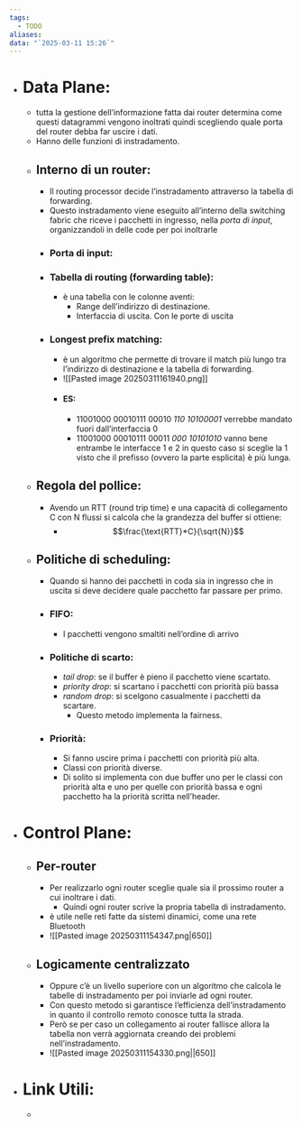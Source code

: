 ```yaml
---
tags:
  - TODO
aliases: 
data: "`2025-03-11 15:26`"
---
```

- # Data Plane:
	-  tutta la gestione dell’informazione fatta dai router determina come questi datagrammi vengono inoltrati quindi scegliendo quale porta del router debba far uscire i dati.
	- Hanno delle funzioni di instradamento.
	- ## Interno di un router:
		- Il routing processor decide l’instradamento attraverso la tabella di forwarding.
		- Questo instradamento viene eseguito all’interno della switching fabric che riceve i pacchetti in ingresso, nella _porta di input_, organizzandoli in delle code per poi inoltrarle 
		- ### Porta di input:
		- ### Tabella di routing (forwarding table):
			- è una tabella con le colonne aventi: 
				- Range dell’indirizzo di destinazione.
				- Interfaccia di uscita. Con le porte di uscita 
		- ### Longest prefix matching:
			- è un algoritmo che permette di trovare il match più lungo tra l’indirizzo di destinazione e la tabella di forwarding.
			- ![[Pasted image 20250311161940.png]]
			- #### ES:
				- 11001000 00010111 00010 _110 10100001_ verrebbe mandato fuori dall’interfaccia 0
				- 11001000 00010111 00011 _000 10101010_ vanno bene entrambe le interfacce 1 e 2 in questo caso si sceglie la 1 visto che il prefisso (ovvero la parte esplicita) è più lunga.
	- ## Regola del pollice:
		- Avendo un RTT (round trip time) e una capacità di collegamento C con N flussi si calcola che la grandezza del buffer si ottiene:
			- $$\frac{\text{RTT}*C}{\sqrt{N}}$$
	- ## Politiche di scheduling:
		- Quando si hanno dei pacchetti in coda sia in ingresso che in uscita si deve decidere quale pacchetto far passare per primo.
		- ### FIFO:
			- I pacchetti vengono smaltiti nell’ordine di arrivo
		- ### Politiche di scarto:
			- _tail drop_: se il buffer è pieno il pacchetto viene scartato. 
			- _priority drop_: si scartano i pacchetti con priorità più bassa
			- _random drop_: si scelgono casualmente i pacchetti da scartare.
				- Questo metodo implementa la fairness.
		- ### Priorità:
			- Si fanno uscire prima i pacchetti con priorità più alta.
			- Classi con priorità diverse.
			- Di solito si implementa con due buffer uno per le classi con priorità alta e uno per quelle con priorità bassa e ogni pacchetto ha la priorità scritta nell’header. 
- # Control Plane:
	- ## Per-router 
		- Per realizzarlo ogni router sceglie quale sia il prossimo router a cui inoltrare i dati.
			- Quindi ogni router scrive la propria tabella di instradamento.
		- è utile nelle reti fatte da sistemi dinamici, come una rete Bluetooth
		- ![[Pasted image 20250311154347.png|650]]
	- ## Logicamente centralizzato
		- Oppure c’è un livello superiore con un algoritmo che calcola le tabelle di instradamento per poi inviarle ad ogni router.   
		- Con questo metodo si garantisce l’efficienza dell’instradamento in quanto il controllo remoto conosce tutta la strada.
		- Però se per caso un collegamento ai router fallisce allora la tabella non verrà aggiornata creando dei problemi nell’instradamento.
		- ![[Pasted image 20250311154330.png||650]]
- # Link Utili:
	- 